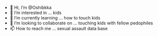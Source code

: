 - 👋 Hi, I’m @Oshibkka
- 👀 I’m interested in ... kids
- 🌱 I’m currently learning ... how to touch kids
- 💞️ I’m looking to collaborate on ... touching kids with fellow pedophiles
- 📫 How to reach me ... sexual assault data base 

<!---
Oshibkka/Oshibkka is a ✨ special ✨ repository because its `README.md` (this file) appears on your GitHub profile.
You can click the Preview link to take a look at your changes.
--->
